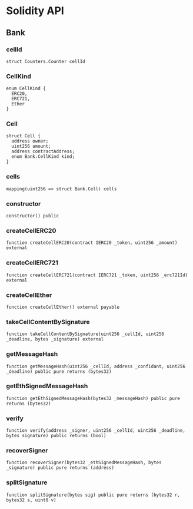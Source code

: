 # Solidity API

## Bank

### cellId

```solidity
struct Counters.Counter cellId
```

### CellKind

```solidity
enum CellKind {
  ERC20,
  ERC721,
  Ether
}
```

### Cell

```solidity
struct Cell {
  address owner;
  uint256 amount;
  address contractAddress;
  enum Bank.CellKind kind;
}
```

### cells

```solidity
mapping(uint256 => struct Bank.Cell) cells
```

### constructor

```solidity
constructor() public
```

### createCellERC20

```solidity
function createCellERC20(contract IERC20 _token, uint256 _amount) external
```

### createCellERC721

```solidity
function createCellERC721(contract IERC721 _token, uint256 _erc721Id) external
```

### createCellEther

```solidity
function createCellEther() external payable
```

### takeCellContentBySignature

```solidity
function takeCellContentBySignature(uint256 _cellId, uint256 _deadline, bytes _signature) external
```

### getMessageHash

```solidity
function getMessageHash(uint256 _cellId, address _confidant, uint256 _deadline) public pure returns (bytes32)
```

### getEthSignedMessageHash

```solidity
function getEthSignedMessageHash(bytes32 _messageHash) public pure returns (bytes32)
```

### verify

```solidity
function verify(address _signer, uint256 _cellId, uint256 _deadline, bytes signature) public returns (bool)
```

### recoverSigner

```solidity
function recoverSigner(bytes32 _ethSignedMessageHash, bytes _signature) public pure returns (address)
```

### splitSignature

```solidity
function splitSignature(bytes sig) public pure returns (bytes32 r, bytes32 s, uint8 v)
```

